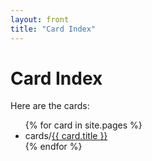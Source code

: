 ```yaml
---
layout: front
title: "Card Index"
---
```


# Card Index

Here are the cards:

<ul>
{% for card in site.pages %}
    <li>cards/<a href="{{ card.url }}">{{ card.title }}</a></li>
{% endfor %}
</ul>
